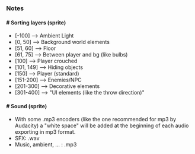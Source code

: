 
 ### Notes
 #### # Sorting layers (sprite)
  - [-100] --> Ambient Light
  - [0, 50] --> Background world elements
  - [51, 60] --> Floor
  - [61, 75] --> Between player and bg (like bulbs)
  - [100] --> Player crouched
  - [101, 149] --> Hiding objects
  - [150] --> Player (standard)
  - [151-200] --> Enemies/NPC
  - [201-300] --> Decorative elements
  - [301-400] --> "UI elements (like the throw direction)"


 #### # Sound (sprite)
  - With some .mp3 encoders (like the one recommended for mp3 by Audacity) a "white space" will be added at the beginning of each audio exporting in mp3 format.
  - SFX: .wav
  - Music, ambient, ... : .mp3